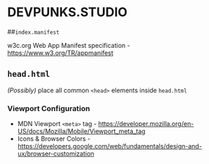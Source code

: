 # DEVPUNKS.STUDIO

##`index.manifest`

  w3c.org Web App Manifest specification - https://www.w3.org/TR/appmanifest

## `head.html`

  _(Possibly)_ place all common `<head>` elements inside `head.html`


### Viewport Configuration

  - MDN Viewport `<meta>` tag - https://developer.mozilla.org/en-US/docs/Mozilla/Mobile/Viewport_meta_tag
  - Icons & Browser Colors - https://developers.google.com/web/fundamentals/design-and-ux/browser-customization
